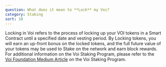 ```yaml
---
question: What does it mean to **Lock** my Voi?
category: Staking
sort: 10
---
```

Locking in Voi refers to the process of locking up your VOI tokens in a Smart Contract until a specified date and vesting period. By Locking tokens, you will earn an up-front bonus on the locked tokens, and the full future value of your tokens may be used to Stake on the network and earn block rewards. For additional information on the Voi Staking Program, please refer to the [Voi Foundation Medium Article](https://medium.com/@voifoundation/vois-staking-program-140mm-voi-4cbfd3a27f63) on the Voi Staking Program.